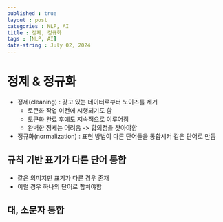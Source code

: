 ```yaml
---
published : true
layout : post
categories : NLP, AI
title : 정제, 정규화
tags : [NLP, AI]
date-string : July 02, 2024
---
```


# 정제 & 정규화
- 정제(cleaning) : 갖고 있는 데이터로부터 노이즈를 제거
  - 토큰화 작업 이전에 시행되기도 함
  - 토큰화 완료 후에도 지속적으로 이루어짐
  - 완벽한 정제는 어려움 -> 합의점을 찾아야함
- 정규화(normalization) : 표현 방법이 다른 단어들을 통합시켜 같은 단어로 만듬

## 규칙 기반 표기가 다른 단어 통합
- 같은 의미지만 표기가 다른 경우 존재
- 이럴 경우 하나의 단어로 합쳐야함

## 대, 소문자 통합